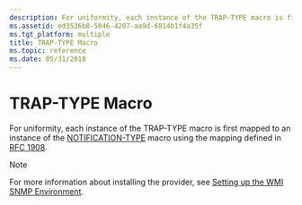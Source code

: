 ```yaml
---
description: For uniformity, each instance of the TRAP-TYPE macro is first mapped to an instance of the NOTIFICATION-TYPE macro using the mapping defined in RFC 1908.
ms.assetid: ed3536b8-5846-4207-aa9d-6814b1f4a35f
ms.tgt_platform: multiple
title: TRAP-TYPE Macro
ms.topic: reference
ms.date: 05/31/2018
---
```


# TRAP-TYPE Macro

For uniformity, each instance of the TRAP-TYPE macro is first mapped to an instance of the [NOTIFICATION-TYPE](notification-type-macro.md) macro using the mapping defined in [RFC 1908](https://www.ietf.org/rfc/rfc1908.txt).

> [!Note]  
> For more information about installing the provider, see [Setting up the WMI SNMP Environment](setting-up-the-wmi-snmp-environment.md).

 

 

 



